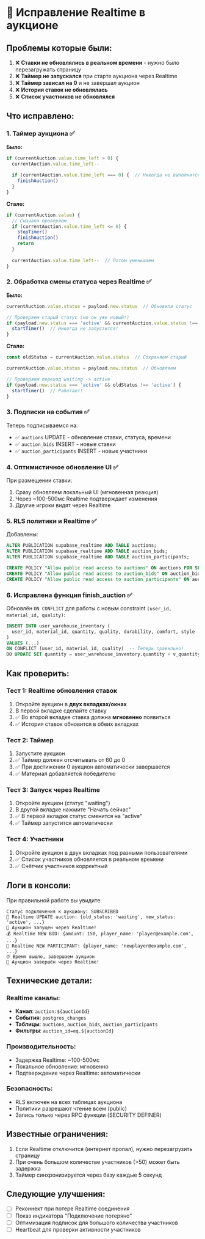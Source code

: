 # 🔧 Исправление Realtime в аукционе

## Проблемы которые были:

1. ❌ **Ставки не обновлялись в реальном времени** - нужно было перезагружать страницу
2. ❌ **Таймер не запускался** при старте аукциона через Realtime
3. ❌ **Таймер зависал на 0** и не завершал аукцион
4. ❌ **История ставок не обновлялась**
5. ❌ **Список участников не обновлялся**

## Что исправлено:

### 1. Таймер аукциона ✅
**Было:**
```typescript
if (currentAuction.value.time_left > 0) {
  currentAuction.value.time_left--
  
  if (currentAuction.value.time_left === 0) {  // Никогда не выполнится!
    finishAuction()
  }
}
```

**Стало:**
```typescript
if (currentAuction.value) {
  // Сначала проверяем
  if (currentAuction.value.time_left <= 0) {
    stopTimer()
    finishAuction()
    return
  }
  
  currentAuction.value.time_left--  // Потом уменьшаем
}
```

### 2. Обработка смены статуса через Realtime ✅
**Было:**
```typescript
currentAuction.value.status = payload.new.status  // Обновили статус

// Проверяем старый статус (но он уже новый!)
if (payload.new.status === 'active' && currentAuction.value.status !== 'active') {
  startTimer()  // Никогда не запустится!
}
```

**Стало:**
```typescript
const oldStatus = currentAuction.value.status  // Сохраняем старый

currentAuction.value.status = payload.new.status  // Обновляем

// Проверяем переход waiting -> active
if (payload.new.status === 'active' && oldStatus !== 'active') {
  startTimer()  // Работает!
}
```

### 3. Подписки на события ✅

Теперь подписываемся на:
- ✅ `auctions` UPDATE - обновление ставки, статуса, времени
- ✅ `auction_bids` INSERT - новые ставки
- ✅ `auction_participants` INSERT - новые участники

### 4. Оптимистичное обновление UI ✅

При размещении ставки:
1. Сразу обновляем локальный UI (мгновенная реакция)
2. Через ~100-500мс Realtime подтверждает изменения
3. Другие игроки видят через Realtime

### 5. RLS политики и Realtime ✅

Добавлены:
```sql
ALTER PUBLICATION supabase_realtime ADD TABLE auctions;
ALTER PUBLICATION supabase_realtime ADD TABLE auction_bids;
ALTER PUBLICATION supabase_realtime ADD TABLE auction_participants;

CREATE POLICY "Allow public read access to auctions" ON auctions FOR SELECT USING (true);
CREATE POLICY "Allow public read access to auction_bids" ON auction_bids FOR SELECT USING (true);
CREATE POLICY "Allow public read access to auction_participants" ON auction_participants FOR SELECT USING (true);
```

### 6. Исправлена функция finish_auction ✅

Обновлён `ON CONFLICT` для работы с новым constraint `(user_id, material_id, quality)`:
```sql
INSERT INTO user_warehouse_inventory (
  user_id, material_id, quantity, quality, durability, comfort, style
)
VALUES (...)
ON CONFLICT (user_id, material_id, quality)  -- Теперь правильно!
DO UPDATE SET quantity = user_warehouse_inventory.quantity + v_quantity
```

## Как проверить:

### Тест 1: Realtime обновления ставок
1. Откройте аукцион в **двух вкладках/окнах**
2. В первой вкладке сделайте ставку
3. ✅ Во второй вкладке ставка должна **мгновенно** появиться
4. ✅ История ставок обновится в обеих вкладках

### Тест 2: Таймер
1. Запустите аукцион
2. ✅ Таймер должен отсчитывать от 60 до 0
3. ✅ При достижении 0 аукцион автоматически завершается
4. ✅ Материал добавляется победителю

### Тест 3: Запуск через Realtime
1. Откройте аукцион (статус "waiting")
2. В другой вкладке нажмите "Начать сейчас"
3. ✅ В первой вкладке статус сменится на "active"
4. ✅ Таймер запустится автоматически

### Тест 4: Участники
1. Откройте аукцион в двух вкладках под разными пользователями
2. ✅ Список участников обновляется в реальном времени
3. ✅ Счётчик участников корректный

## Логи в консоли:

При правильной работе вы увидите:
```
Статус подключения к аукциону: SUBSCRIBED
🔄 Realtime UPDATE auction: {old_status: 'waiting', new_status: 'active', ...}
🚀 Аукцион запущен через Realtime!
💰 Realtime NEW BID: {amount: 150, player_name: 'player@example.com', ...}
👤 Realtime NEW PARTICIPANT: {player_name: 'newplayer@example.com', ...}
⏰ Время вышло, завершаем аукцион
🏁 Аукцион завершён через Realtime!
```

## Технические детали:

### Realtime каналы:
- **Канал**: `auction:${auctionId}`
- **События**: `postgres_changes`
- **Таблицы**: `auctions`, `auction_bids`, `auction_participants`
- **Фильтры**: `auction_id=eq.${auctionId}`

### Производительность:
- Задержка Realtime: ~100-500мс
- Локальное обновление: мгновенно
- Подтверждение через Realtime: автоматически

### Безопасность:
- RLS включен на всех таблицах аукциона
- Политики разрешают чтение всем (public)
- Запись только через RPC функции (SECURITY DEFINER)

## Известные ограничения:

1. Если Realtime отключится (интернет пропал), нужно перезагрузить страницу
2. При очень большом количестве участников (>50) может быть задержка
3. Таймер синхронизируется через базу каждые 5 секунд

## Следующие улучшения:

- [ ] Реконнект при потере Realtime соединения
- [ ] Показ индикатора "Подключение потеряно"
- [ ] Оптимизация подписок для большого количества участников
- [ ] Heartbeat для проверки активности участников
